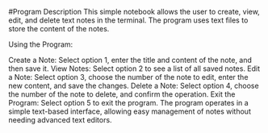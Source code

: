 #Program Description
This simple notebook allows the user to create, view, edit, and delete text notes in the terminal. The program uses text files to store the content of the notes.

Using the Program:

Create a Note: Select option 1, enter the title and content of the note, and then save it.
View Notes: Select option 2 to see a list of all saved notes.
Edit a Note: Select option 3, choose the number of the note to edit, enter the new content, and save the changes.
Delete a Note: Select option 4, choose the number of the note to delete, and confirm the operation.
Exit the Program: Select option 5 to exit the program.
The program operates in a simple text-based interface, allowing easy management of notes without needing advanced text editors.
